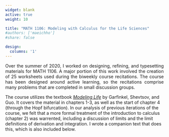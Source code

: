 ```yaml
---
widget: blank
active: true
weight: 10

title: "MATH 1106: Modeling with Calculus for the Life Sciences"
#authors: ['maeichho']
#share: false

design: 
  columns: '1' 
---
```


<p style='text-align: justify;'>
Over the summer of 2020, I worked on designing, refining, and typesetting materials for MATH 1106. A major portion of this work involved the creation of 25 worksheets used during the biweekly course recitations. The course has been designed around active learning, so the recitations comprise many problems that are completed in small discussion groups. 

The course utilizes the textbook <a href="https://link.springer.com/book/10.1007/978-3-319-59731-7"><i>Modeling Life</i></a> by Garfinkel, Shevtsov, and Guo. It covers the material in chapters 1-3, as well as the start of chapter 4 (through the Hopf bifurcation). In our analysis of previous iterations of the course, we felt that a more formal treatment of the introduction to calculus (chapter 2) was warrented, including a discussion of limits and the limit definitions of derivation and integration. I wrote a companion text that does this, which is also included below. 
</p> 
